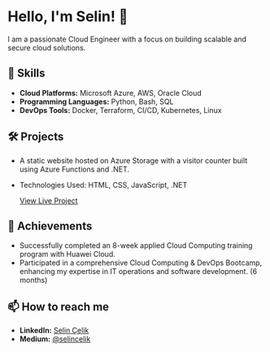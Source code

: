 # Hello, I'm Selin! 👋

I am a passionate Cloud Engineer with a focus on building scalable and secure cloud solutions. 

## 🚀 Skills
- **Cloud Platforms:** Microsoft Azure, AWS, Oracle Cloud
- **Programming Languages:** Python, Bash, SQL
- **DevOps Tools:** Docker, Terraform, CI/CD, Kubernetes, Linux

## 🛠️ Projects
- A static website hosted on Azure Storage with a visitor counter built using Azure Functions and .NET.
- Technologies Used: HTML, CSS, JavaScript, .NET

    [View Live Project](https://scfunction.z16.web.core.windows.net/)

## 🏅 Achievements

- Successfully completed an 8-week applied Cloud Computing training program with Huawei Cloud.
- Participated in a comprehensive Cloud Computing & DevOps Bootcamp, enhancing my expertise in IT operations and software development. (6 months)


## 📫 How to reach me
- **LinkedIn:** [Selin Çelik](nkedin.com/in/selin-celik/)
- **Medium:** [@selincelik](https://medium.com/@selincelik)

